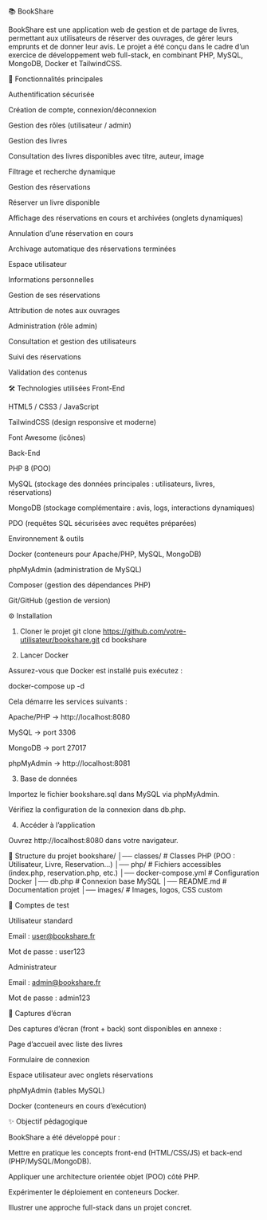 📚 BookShare

BookShare est une application web de gestion et de partage de livres, permettant aux utilisateurs de réserver des ouvrages, de gérer leurs emprunts et de donner leur avis.
Le projet a été conçu dans le cadre d’un exercice de développement web full-stack, en combinant PHP, MySQL, MongoDB, Docker et TailwindCSS.

🚀 Fonctionnalités principales

Authentification sécurisée

Création de compte, connexion/déconnexion

Gestion des rôles (utilisateur / admin)

Gestion des livres

Consultation des livres disponibles avec titre, auteur, image

Filtrage et recherche dynamique

Gestion des réservations

Réserver un livre disponible

Affichage des réservations en cours et archivées (onglets dynamiques)

Annulation d’une réservation en cours

Archivage automatique des réservations terminées

Espace utilisateur

Informations personnelles

Gestion de ses réservations

Attribution de notes aux ouvrages

Administration (rôle admin)

Consultation et gestion des utilisateurs

Suivi des réservations

Validation des contenus

🛠️ Technologies utilisées
Front-End

HTML5 / CSS3 / JavaScript

TailwindCSS (design responsive et moderne)

Font Awesome (icônes)

Back-End

PHP 8 (POO)

MySQL (stockage des données principales : utilisateurs, livres, réservations)

MongoDB (stockage complémentaire : avis, logs, interactions dynamiques)

PDO (requêtes SQL sécurisées avec requêtes préparées)

Environnement & outils

Docker (conteneurs pour Apache/PHP, MySQL, MongoDB)

phpMyAdmin (administration de MySQL)

Composer (gestion des dépendances PHP)

Git/GitHub (gestion de version)

⚙️ Installation
1. Cloner le projet
git clone https://github.com/votre-utilisateur/bookshare.git
cd bookshare

2. Lancer Docker

Assurez-vous que Docker est installé puis exécutez :

docker-compose up -d


Cela démarre les services suivants :

Apache/PHP → http://localhost:8080

MySQL → port 3306

MongoDB → port 27017

phpMyAdmin → http://localhost:8081

3. Base de données

Importez le fichier bookshare.sql dans MySQL via phpMyAdmin.

Vérifiez la configuration de la connexion dans db.php.

4. Accéder à l’application

Ouvrez http://localhost:8080
 dans votre navigateur.

📂 Structure du projet
bookshare/
│── classes/            # Classes PHP (POO : Utilisateur, Livre, Reservation…)
│── php/             # Fichiers accessibles (index.php, reservation.php, etc.)
│── docker-compose.yml  # Configuration Docker
│── db.php              # Connexion base MySQL
│── README.md           # Documentation projet
│── images/             # Images, logos, CSS custom

👤 Comptes de test

Utilisateur standard

Email : user@bookshare.fr

Mot de passe : user123

Administrateur

Email : admin@bookshare.fr

Mot de passe : admin123

📸 Captures d’écran

Des captures d’écran (front + back) sont disponibles en annexe :

Page d’accueil avec liste des livres

Formulaire de connexion

Espace utilisateur avec onglets réservations

phpMyAdmin (tables MySQL)

Docker (conteneurs en cours d’exécution)

✨ Objectif pédagogique

BookShare a été développé pour :

Mettre en pratique les concepts front-end (HTML/CSS/JS) et back-end (PHP/MySQL/MongoDB).

Appliquer une architecture orientée objet (POO) côté PHP.

Expérimenter le déploiement en conteneurs Docker.

Illustrer une approche full-stack dans un projet concret.